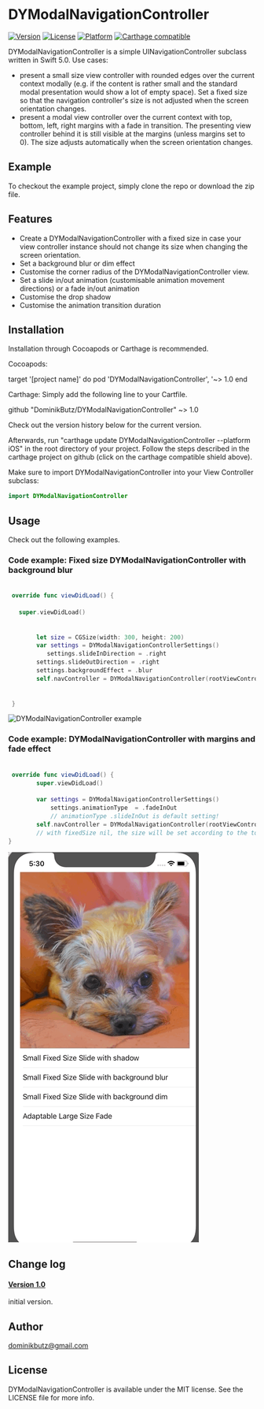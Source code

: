 # DYModalNavigationController

[![Version](https://img.shields.io/cocoapods/v/DYModalNavigationController.svg?style=flat)](https://cocoapods.org/pods/DYModalNavigationController)
[![License](https://img.shields.io/cocoapods/l/DYBadge.svg?style=flat)](https://cocoapods.org/pods/DYModalNavigationController)
[![Platform](https://img.shields.io/cocoapods/p/DYModalNavigationController.svg?style=flat)](https://cocoapods.org/pods/DYModalNavigationController)
[![Carthage compatible](https://img.shields.io/badge/Carthage-compatible-4BC51D.svg?style=flat)](https://github.com/Carthage/Carthage)


 DYModalNavigationController is a simple UINavigationController subclass written in Swift 5.0. Use cases:
 * present a small size view controller with rounded edges over the current context modally (e.g. if the content is rather small and the standard modal presentation would show a lot of empty space). Set a fixed size so that the navigation controller's size is not adjusted when the screen orientation changes. 
 *  present a modal view controller over the current context with top, bottom, left, right margins with a fade in transition. The presenting view controller behind it is still visible at the margins (unless margins set to 0). The size adjusts automatically when the screen orientation changes.

## Example

To checkout the example project, simply clone the repo or download the zip file. 

## Features

* Create a DYModalNavigationController with a fixed size in case your view controller instance should not change its size when changing the screen orientation.
* Set a background blur or dim effect
* Customise the corner radius of the DYModalNavigationController view.
* Set a slide in/out animation (customisable animation movement directions) or a fade in/out animation
* Customise the drop shadow
* Customise the animation transition duration

## Installation


Installation through Cocoapods or Carthage is recommended. 

Cocoapods:

target '[project name]' do
 	pod 'DYModalNavigationController', '~> 1.0
end

Carthage: Simply add the following line to your Cartfile.

github "DominikButz/DYModalNavigationController" ~> 1.0

Check out the version history below for the current version.

Afterwards, run "carthage update DYModalNavigationController --platform iOS" in the root directory of your project. Follow the steps described in the carthage project on github (click on the carthage compatible shield above). 

Make sure to import DYModalNavigationController into your View Controller subclass:

```Swift
import DYModalNavigationController
```

## Usage

Check out the following examples. 

### Code example: Fixed size DYModalNavigationController with background blur


```Swift

 override func viewDidLoad() {
 
   super.viewDidLoad()
   

        let size = CGSize(width: 300, height: 200)
        var settings = DYModalNavigationControllerSettings()
  		   settings.slideInDirection = .right
        settings.slideOutDirection = .right
        settings.backgroundEffect = .blur
        self.navController = DYModalNavigationController(rootViewController: 			contentVC(), fixedSize: size, settings: settings)
  
   
 }

```

![DYModalNavigationController example](./gitResources/DYModalNavigationController1-small.gif "DYModalNavigationController example 1") 

### Code example: DYModalNavigationController with margins and fade effect 

 
```Swift

 override func viewDidLoad() {
	    super.viewDidLoad()
	
        var settings = DYModalNavigationControllerSettings()
  			settings.animationType  = .fadeInOut
  			// animationType .slideInOut is default setting!
        self.navController = DYModalNavigationController(rootViewController: 			contentVC(), fixedSize: nil, settings: settings)
        // with fixedSize nil, the size will be set according to the top, bottom, 			left, right margins in the settings. 
}
```
![DYModalNavigationController example](./gitResources/DYModalNavigationController2-small.gif "DYModalNavigationController example 2") 


## Change log
#### [Version 1.0](https://github.com/DominikButz/DYBadge/releases/tag/1.0)
initial version.


## Author

dominikbutz@gmail.com

## License

DYModalNavigationController is available under the MIT license. See the LICENSE file for more info.


